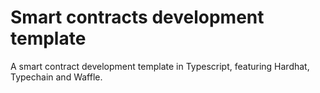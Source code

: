 # Smart contracts development template

A smart contract development template in Typescript, featuring Hardhat,
Typechain and Waffle.
